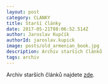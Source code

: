 ```yaml
---
layout: post
category: CLANKY
title: Starší články
date: 2017-05-21T08:06:52.514Z
author: Jaroslav Kupčík
authorId: jaroslav.kupick 
image: posts/old_armenian_book.jpg
description: Archiv starších článků
tags: archiv
---
```

Archiv starších článků najdete [zde](https://wiki.pirati.cz/regiony/jiznimorava/start). 
